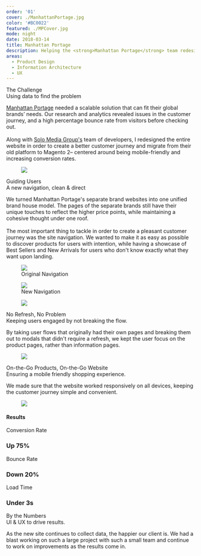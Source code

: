```yaml
---
order: '01'
cover: ./ManhattanPortage.jpg
color: '#BC0022'
featured: ./MPCover.jpg
mode: night
date: 2018-03-14
title: Manhattan Portage
description: Helping the <strong>Manhattan Portage</strong> team redesign their website and streamline the way they represent all their brands in one place.
areas:
  - Product Design
  - Information Architecture
  - UX
---
```

<projecttext>
  <p>The Challenge<br/><span>Using data to find the problem</span></p>
<p>
<a href="https://www.site.com">Manhattan Portage</a> needed a scalable solution that can fit their global brands’ needs. Our research and analytics revealed issues in the customer journey, and a high percentage bounce rate from visitors before checking out.
<br><br>
Along with <a href="https://www.solomediagroup.co">Solo Media Group's</a> team of developers, I redesigned the entire website in order to create a better customer journey and migrate from their old platform to Magento 2– centered around being mobile-friendly and increasing conversion rates.
</p>
</projecttext>


<figure><img src="./LandingBrowser.jpg" /></figure>

<projecttext>
  <p>Guiding Users<br/><span>A new navigation, clean &amp; direct</span></p>
  <p>
  We turned Manhattan Portage's separate brand websites into one unified brand house model. The pages of the separate brands still have their unique touches to reflect the higher price points, while maintaining a cohesive thought under one roof.
  <br /><br />
  The most important thing to tackle in order to create a pleasant customer journey was the site navigation. We wanted to make it as easy as possible to discover products for users with intention, while having a showcase of Best Sellers and New Arrivals for users who don't know exactly what they want upon landing.
  </p>
</projecttext>

<half>
  <figure><img src="./OGNav.jpg" /><figcaption>Original Navigation</figcaption></figure>
  <figure><img src="./NewNav.jpg" /><figcaption>New Navigation</figcaption></figure>
</half>

<figure><img src="./SingleProduct.jpg" /></figure>

<projecttext>
  <p>No Refresh, No Problem<br/><span>Keeping users engaged by not breaking the flow.</span></p>
  <p>
    By taking user flows that originally had their own pages and breaking them out to modals that didn't require a refresh, we kept the user focus on the product pages, rather than information pages.
  </p>
</projecttext>

<figure><img src="./Modals.jpg" /></figure>

<projecttext>
  <p>On-the-Go Products, On-the-Go Website<br/><span>Ensuring a mobile friendly shopping experience.</span></p>
  <p>
    We made sure that the website worked responsively on all devices, keeping the customer journey simple and convenient.
  </p>
</projecttext>

<figure><img src="./Mobile.jpg" /></figure>

<results>
  <h4>Results</h4>
  <data>
    <div>
      Conversion Rate
      <h3>Up 75%</h3>
    </div>
    <div>
      Bounce Rate
      <h3>Down 20%</h3>
    </div>
    <div>
      Load Time
      <h3>Under 3s</h3>
    </div>
  </data>
</results>

<projecttext>
  <p>By the Numbers<br/><span>UI &amp; UX to drive results.</span></p>
  <p>
    As the new site continues to collect data, the happier our client is. We had a blast working on such a large project with such a small team and continue to work on improvements as the results come in.
  </p>
</projecttext>